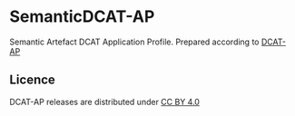 # SemanticDCAT-AP

Semantic Artefact DCAT Application Profile. Prepared according to [DCAT-AP](https://github.com/SEMICeu/DCAT-AP/blob/master/releases/2.0.1/dcat-ap_2.0.1.rdf)

## Licence

DCAT-AP releases are distributed under [CC BY 4.0](https://creativecommons.org/licenses/by/4.0/)
